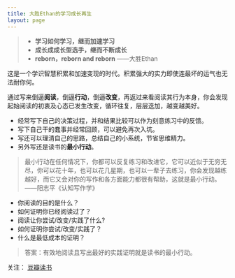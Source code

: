 ```yaml
---
title: 大胜Ethan的学习成长再生
layout: page
---
```


> - **学习如何学习，继而加速学习**
>- **成长成成长型选手，继而不断成长**
>- **reborn，reborn and reborn**
> ——大胜Ethan

这是一个学识智慧积累和加速变现的时代。积累强大的实力即使连最坏的运气也无法耐你何。

通过写来倒逼**阅读**，倒逼**行动**，倒逼**改变**，再返过来看阅读其行为本身，你会发现起始阅读的初衷及心态已发生改变，循环往复，层层迭加，越变越美好。

- 经常写下自己的决策过程，并和结果比较可以作为刻意练习中的反馈。
- 写下自己干的蠢事并经常回顾，可以避免再次入坑。
- 写还可以理清自己的思路，总结自己的小系统，节省思维精力。
- 另外写还是读书的**最小行动**。

>最小行动在任何情况下，你都可以反复练习和改进它，它可以近似于无穷无尽，你可以花十年，也可以花几星期，也可以一辈子去练习，你会发现越练越好，而它又会对你的写作和各方面能力都很有帮助，这就是最小行动。——阳志平《认知写作学》

- 你阅读的目的是什么？
- 如何证明你已经阅读过了？
- 阅读让你尝试/改变/实践了什么?
- 如何证明你尝试/改变/实践了？
- 什么是最低成本的证明？

>答案：有效地阅读且写出最好的实践证明就是读书的最小行动。

关注： [豆瓣读书](https://www.douban.com/people/dasheng027/)







